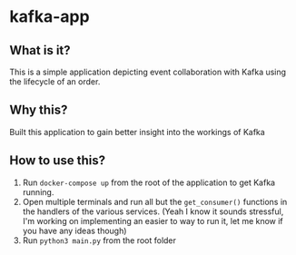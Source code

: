 # kafka-app

## What is it?
This is a simple application depicting event collaboration with Kafka using the lifecycle of an order.

## Why this?
Built this application to gain better insight into the workings of Kafka

## How to use this?
1. Run `docker-compose up` from the root of the application to get Kafka running.
2. Open multiple terminals and run all but the `get_consumer()` functions in the handlers of the various services. 
(Yeah I know it sounds stressful, I'm working on implementing an easier to way to run it, let me know if you have any ideas though)
3. Run `python3 main.py` from the root folder